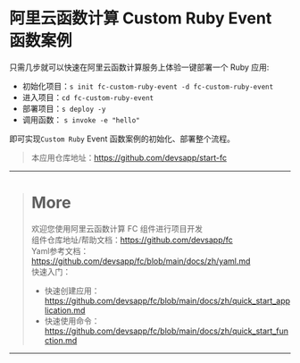 # 阿里云函数计算 Custom Ruby Event 函数案例

只需几步就可以快速在阿里云函数计算服务上体验一键部署一个 Ruby 应用:

- 初始化项目：`s init fc-custom-ruby-event -d fc-custom-ruby-event`
- 进入项目：`cd fc-custom-ruby-event`
- 部署项目：`s deploy -y`
- 调用函数： `s invoke -e "hello"`

即可实现`Custom Ruby` Event 函数案例的初始化、部署整个流程。

> 本应用仓库地址：https://github.com/devsapp/start-fc

------------------------------------
> # More
> 欢迎您使用阿里云函数计算 FC 组件进行项目开发   
> 组件仓库地址/帮助文档：https://github.com/devsapp/fc   
> Yaml参考文档：https://github.com/devsapp/fc/blob/main/docs/zh/yaml.md   
> 快速入门：
>   - 快速创建应用：https://github.com/devsapp/fc/blob/main/docs/zh/quick_start_application.md
>   - 快速使用命令：https://github.com/devsapp/fc/blob/main/docs/zh/quick_start_function.md
------------------------------------
